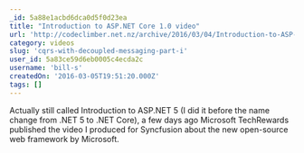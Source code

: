 ```yaml
---
_id: 5a88e1acbd6dca0d5f0d23ea
title: "Introduction to ASP.NET Core 1.0 video"
url: 'http://codeclimber.net.nz/archive/2016/03/04/Introduction-to-ASP-NET-Core-1-0-video.aspx'
category: videos
slug: 'cqrs-with-decoupled-messaging-part-i'
user_id: 5a83ce59d6eb0005c4ecda2c
username: 'bill-s'
createdOn: '2016-03-05T19:51:20.000Z'
tags: []
---
```


Actually still called Introduction to ASP.NET 5 (I did it before the name change from .NET 5 to .NET Core), a few days ago Microsoft TechRewards published the video I produced for Syncfusion about the new open-source web framework by Microsoft.
